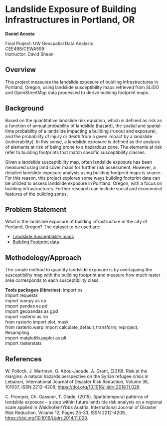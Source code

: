Landslide Exposure of Building Infrastructures in Portland, OR
=======

**Daniel Acosta**

Final Project: UW Geospatial Data Analysis  
CEE498/CEWA599  
Instructor: David Shean  

Overview
-----------
This project measures the landslide exposure of buidling infrastructures in Portland, Oregon, using landslide susceptibility maps retrieved from SLIDO and OpenStreetMap data processed to derive building footprint maps.

## Background
Based on the quantitative landslide risk equation, which is defined as risk as a function of annual probability of landslide (hazard), the spatial and spatial-time probability of a landslide impacting a building (runout and exposure), and the probability of injury or death from a given impact by a landslide (vulnerability). In this sense, a landslide exposure is defined as the analysis of elements at risk of being prone to a hazardous zone. The elements at risk refer to building footprints that match specific susceptibility classes. 

Given a landslide susceptibility map, often landslide exposure has been measured using land cover maps for further risk assessment. However, a detailed landslide exposure analysis using building footprint maps is scarce. For this reason, this project explores some ways building footprint data can be utilized to assess landslide exposure in Portland, Oregon, with a focus on building infrastructures. Further research can include social and economical features of the building zones. 

## Problem Statement
What is the landslide exposure of building infrastructure in the city of Portland, Oregon?
The dataset to be used are:
* [Landslide Susceptibility maps](https://www.oregongeology.org/slido/data.htm)
* [Building Footprint data](https://github.com/Microsoft/USBuildingFootprints)

## Methodology/Approach

The simple method to quantify landslide exposure is by overlapping the susceptibility map with the building footprint and measure how much raster area corresponds to each susceptibility class.

**Tools packages (libraries):**
import os  
import requests  
import numpy as np  
import pandas as pd  
import geopandas as gpd  
import rasterio as rio  
from rasterio import plot, mask  
from rasterio.warp import calculate_default_transform, reproject, Resampling  
import matplotlib.pyplot as plt  
import rasterstats  

## References
W. Pollock, J. Wartman, G. Abou-Jaoude, A. Grant, (2019). Risk at the margins: A natural hazards perspective on the Syrian refugee crisis in Lebanon, International Journal of Disaster Risk Reduction, Volume 36, 101037, ISSN 2212-4209, https://doi.org/10.1016/j.ijdrr.2018.11.026.

C. Promper, Ch. Gassner, T. Glade, (2015). Spatiotemporal patterns of landslide exposure – a step within future landslide risk analysis on a regional scale applied in Waidhofen/Ybbs Austria, International Journal of Disaster Risk Reduction, Volume 12,  Pages 25-33, ISSN 2212-4209, https://doi.org/10.1016/j.ijdrr.2014.11.003.